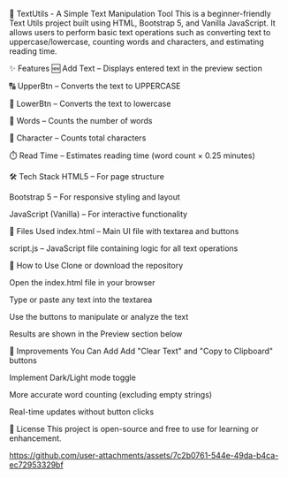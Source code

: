 📝 TextUtils - A Simple Text Manipulation Tool
This is a beginner-friendly Text Utils project built using HTML, Bootstrap 5, and Vanilla JavaScript. It allows users to perform basic text operations such as converting text to uppercase/lowercase, counting words and characters, and estimating reading time.

✨ Features
🆕 Add Text – Displays entered text in the preview section

🔠 UpperBtn – Converts the text to UPPERCASE

🔡 LowerBtn – Converts the text to lowercase

📃 Words – Counts the number of words

🔣 Character – Counts total characters

⏱️ Read Time – Estimates reading time (word count × 0.25 minutes)

🛠️ Tech Stack
HTML5 – For page structure

Bootstrap 5 – For responsive styling and layout

JavaScript (Vanilla) – For interactive functionality

📁 Files Used
index.html – Main UI file with textarea and buttons

script.js – JavaScript file containing logic for all text operations

🚀 How to Use
Clone or download the repository

Open the index.html file in your browser

Type or paste any text into the textarea

Use the buttons to manipulate or analyze the text

Results are shown in the Preview section below

📌 Improvements You Can Add
Add "Clear Text" and "Copy to Clipboard" buttons

Implement Dark/Light mode toggle

More accurate word counting (excluding empty strings)

Real-time updates without button clicks

📜 License
This project is open-source and free to use for learning or enhancement.



https://github.com/user-attachments/assets/7c2b0761-544e-49da-b4ca-ec72953329bf

